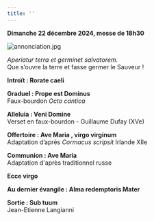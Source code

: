 ```yaml
---
title: ''
---
```

**Dimanche 22 décembre 2024, messe de 18h30**

![annonciation.jpg]({{site.baseurl}}/images/annonciation.jpg)


*Aperiatur terra et germinet salvatorem.*  
Que s’ouvre la terre et fasse germer le Sauveur !

**Introït : Rorate caeli**

**Graduel : Prope est Dominus**  
Faux-bourdon *Octo cantica*

**Alleluia : Veni Domine**  
Verset en faux-bourdon - Guillaume Dufay (XVe)

**Offertoire : Ave Maria , virgo virginum**  
Adaptation d’après *Cormacus scripsit* Irlande XIIe

**Communion : Ave Maria**  
Adaptation d'après traditionnel russe

**Ecce virgo**

**Au dernier évangile : Alma redemptoris Mater**

**Sortie : Sub tuum**  
Jean-Etienne Langianni